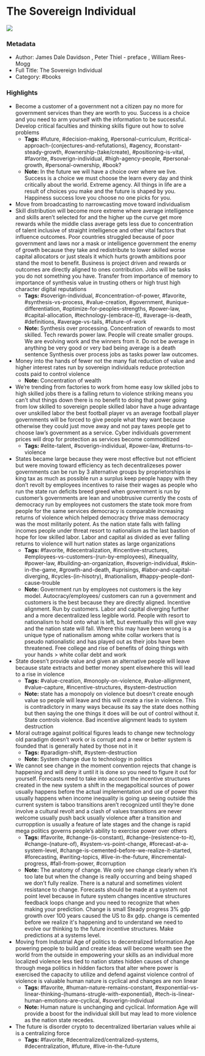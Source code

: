 # The Sovereign Individual

![](https://readwise-assets.s3.amazonaws.com/static/images/default-book-icon-6.71d9a01814f7.png)

### Metadata

- Author: James Dale Davidson , Peter Thiel - preface , William Rees-Mogg
- Full Title: The Sovereign Individual
- Category: #books

### Highlights

- Become a customer of a government not a citizen pay no more for government services than they are worth to you. Success is a choice and you need to arm yourself with the information to be successful. Develop critical faculties and thinking skills figure out how to solve problems
    - **Tags:** #future, #decision-making, #personal-curriculum, #critical-approach-(conjectures-and-refutations), #agency, #constant-steady-growth, #ownership-(take/create), #positioning-is-vital, #favorite, #soverign-individual, #high-agency-people, #personal-growth, #personal-ownership, #book?
    - **Note:** In the future we will have a choice over where we live. Success is a choice we must choose the learn every day and think critically about the world. Extreme agency. All things in life are a result of choices you make and the future is shaped by you. Happiness success love you choose no one picks for you.
- Move from broadcasting to narrowcasting move toward individualism
- Skill distribution will become more extreme where average intelligence and skills aren’t selected for and the higher up the curve get more rewards while the middle class average gets less due to concentration of talent inclusive of straight intelligence and other vital factors that influence outcomes. Poor countries struggled because of poor government and laws nor a mask or intelligence government the enemy of growth because they take and redistribute to lower skilled worse capital allocators or just steals it which hurts growth ambitions poor stand the most to benefit. Business is project driven and rewards or outcomes are directly aligned to ones contribution. Jobs will be tasks you do not something you have. Transfer from importance of memory to importance of synthesis value in trusting others or high trust high character digital reputations
    - **Tags:** #soverign-individual, #concentration-of-power, #favorite, #synthesis-vs-process, #value-creation, #government, #unique-differentiation, #optimize-for-peoples-strengths, #power-law, #capital-allocation, #technology-(embrace-it), #average-is-death, #definitions, #average-vs-tails, #future-of-work
    - **Note:** Synthesis over processing. Concentration of rewards to most skilled. Tech rewards power law. People will create smaller groups. We are evolving work and the winners from it. Do not be average in anything be very good or very bad being average is a death sentence
      Synthesis over process jobs as tasks power law outcomes.
- Money into the hands of fewer not the many fiat reduction of value and higher interest rates run by sovereign individuals reduce protection costs paid to control violence
    - **Note:** Concentration of wealth
- We’re trending from factories to work from home easy low skilled jobs to high skilled jobs there is a falling return to violence striking means you can’t shut things down there is no benefit to doing that power going from low skilled to sovereign people skilled labor have a huge advantage over unskilled labor the best football player vs an average football player governments will be forced to give people what they want because otherwise they could just move away and not pay taxes people get to choose law’s government as a service. Cyber individuals government prices will drop for protection as services become commoditized
    - **Tags:** #elite-talent, #soverign-individual, #power-law, #returns-to-violence
- States became large because they were most effective but not efficient but were moving toward efficiency as tech decentralizeses power governments can be run by 3 alternative groups by proprietorships ie king tax as much as possible run a surplus keep people happy with they don’t revolt by employees incentives to raise their wages as people who run the state run deficits breed greed when government is run by customer’s governments are lean and unobtrusive currently the costs of democracy run by employees not customers the state took more from people for the same services democracy is comparable increasing returns of violence which helped democracy thrive mass democracy was the most militarily potent. As the nation state falls with falling incomes people under threat resort to nationalism as the last bastion of hope for low skilled labor. Labor and capital as divided as ever falling returns to violence will hurt nation states as large organizations
    - **Tags:** #favorite, #decentralization, #incentive-structures, #employees-vs-customers-(run-by-employees), #inequality, #power-law, #building-an-organization, #soverign-individual, #skin-in-the-game, #growth-and-death, #uprisings, #labor-and-capital-diverging, #cycles-(in-hisotry), #nationalism, #happy-people-dont-cause-trouble
    - **Note:** Government run by employees not customers is the key model. Autocracy/employees/ customers can run a government and customers is the best because they are directly aligned. Incentive alignment. Run by customers. Labor and capital diverging further and a more decentralized less legible world. People with resort to nationalism to hold onto what is left, but eventually this will give way and the nation state will fall.
      Where this may have been wrong is a unique type of nationalism among white collar workers that is pseudo nationalistic and has played out as their jobs have been threatened. Free college and rise of benefits of doing things with your hands > white collar debt and work
- State doesn’t provide value and given an alternative people will leave because state extracts and better money spent elsewhere this will lead to a rise in violence
    - **Tags:** #value-creation, #monoply-on-violence, #value-allignment, #value-capture, #incentive-structures, #system-destruction
    - **Note:** state has a monopoly on violence but doesn't create enough value so people will leave and this will create a rise in violence. This is contradictory in many ways because its say the state does nothing but then saying the one things it does will be out of control without it. State controls violence. Bad incentive alignment leads to system destruction
- Moral outrage against political figures leads to change new technology old paradigm doesn’t work or is corrupt and a new or better system is founded that is generally hated by those not in it
    - **Tags:** #paradigm-shift, #system-destruction
    - **Note:** System change due to technology in politics
- We cannot see change in the moment convention rejects that change is happening and will deny it until it is done so you need to figure it out for yourself. Forecasts need to take into account the incentive structures created in the new system a shift in the megapoltical sources of power usually happens before the actual implementation and use of power this usually happens when income inequality is going up seeing outside the current system is taboo transitions aren’t recognized until they’re done involve a cultural revolt and a clash of values transitions are never welcome usually push back usually violence after a transition and curropption is usually a feature of late stages and the change is rapid mega politics governs people’s ability to exercise power over others
    - **Tags:** #favorite, #change-(is-constant), #change-(resistence-to-it), #change-(nature-of), #system-vs-point-change, #forecast-at-a-system-level, #change-is-cemented-before-we-realize-it-started, #forecasting, #writing-topics, #live-in-the-future, #incremental-progress, #fall-from-power, #corruption
    - **Note:** The anatomy of change. We only see change clearly when it’s too late but when the change is really occurring and being shaped we don’t fully realize. There is a natural and sometimes violent resistance to change. Forecasts should be made at a system not point level because in future system changes incentive structures feedback loops change and you need to recognize that when making your prediction.
      Change is small Steady progress 3% gdp growth over 100 years caused the US to 8x gdp.
      change is cemented before we realize it's happening and to understand we need to evolve our thinking to the future incentive structures. Make predictions at a systems level.
- Moving from Industrial Age of politics to decentralized Information Age powering people to build and create ideas will become wealth see the world from the outside in empowering your skills as an individual more localized violence less tied to nation states hidden causes of change through mega politics in hidden factors that alter where power is exercised the capacity to utilize and defend against violence control of violence is valuable human nature is cyclical and changes are non linear
    - **Tags:** #favorite, #human-nature-remains-constant, #exponential-vs-linear-thinking-(humans-strugle-with-exponential), #tech-is-linear-human-emotions-are-cyclical, #soverign-individual
    - **Note:** Human nature is unchanging and cyclical.
      Information Age will provide a boost for the individual skill but may lead to more violence as the nation state recedes.
- The future is disorder crypto to decentralized libertarian values while ai is a centralizing force
    - **Tags:** #favorite, #decentralized/centralized-systems, #decentralization, #future, #live-in-the-future
